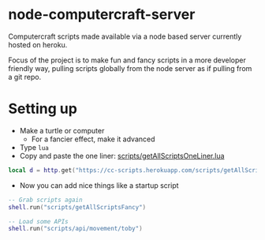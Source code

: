 # node-computercraft-server

Computercraft scripts made available via a node based server currently hosted on heroku.

Focus of the project is to make fun and fancy scripts in a more developer friendly way, pulling scripts globally from the node server as if pulling from a git repo.

# Setting up

- Make a turtle or computer
  - For a fancier effect, make it advanced
- Type `lua`
- Copy and paste the one liner: [scripts/getAllScriptsOneLiner.lua](https://github.com/mister-simon/node-computercraft-server/blob/master/scripts/getAllScriptsOneLiner.lua)

```lua
local d = http.get("https://cc-scripts.herokuapp.com/scripts/getAllScripts").readAll() local f = fs.open("gs","w") f.write(d) f.close() shell.run("gs") fs.delete("gs")
```

- Now you can add nice things like a startup script

```lua
-- Grab scripts again
shell.run("scripts/getAllScriptsFancy")

-- Load some APIs
shell.run("scripts/api/movement/toby")
```

